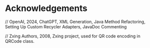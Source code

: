 # Acknowledgements

// OpenAI, 2024, ChatGPT, XML Generation, Java Method Refactoring, Setting Up Custom Recycler Adapters, JavaDoc Commenting

// Zxing Authors, 2008, Zxing project, used for QR code encoding in QRCode class.
